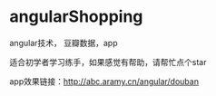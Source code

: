 # angularShopping
angular技术， 豆瓣数据，app 



适合初学者学习练手，如果感觉有帮助，请帮忙点个star


app效果链接：http://abc.aramy.cn/angular/douban
